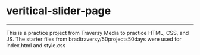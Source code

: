 # veritical-slider-page
---
This is a practice project from Traversy Media to practice HTML, CSS, and JS.
The starter files from bradtraversy/50projects50days were used for index.html and style.css
